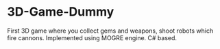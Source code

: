 # 3D-Game-Dummy
First 3D game where you collect gems and weapons, shoot robots which fire cannons. Implemented using MOGRE engine. C# based.

